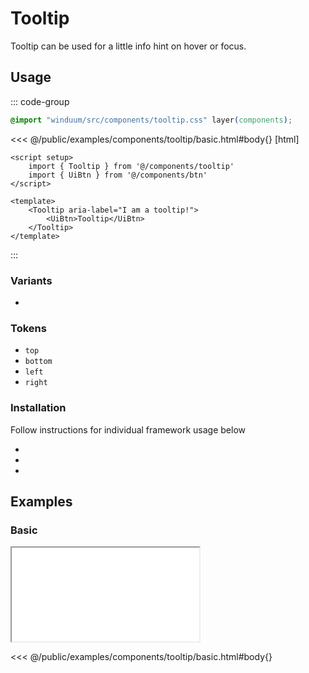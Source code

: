 # Tooltip
Tooltip can be used for a little info hint on hover or focus.

<ViewSourceGh href="https://github.com/winduum/winduum/blob/main/src/components/tooltip" />

## Usage

::: code-group
```css
@import "winduum/src/components/tooltip.css" layer(components);
```
<<< @/public/examples/components/tooltip/basic.html#body{} [html]
```vue
<script setup>
    import { Tooltip } from '@/components/tooltip'
    import { UiBtn } from '@/components/btn'
</script>

<template>
    <Tooltip aria-label="I am a tooltip!">
        <UiBtn>Tooltip</UiBtn>
    </Tooltip>
</template>
```
:::

### Variants
* <LinkGh name="default" path="components/tooltip" />

### Tokens
* `top`
* `bottom`
* `left`
* `right`

### Installation
Follow instructions for individual framework usage below

* <LinkGh name="winduum" url="https://github.com/winduum/winduum/blob/main/src/components/tooltip" />
* <LinkGh name="winduum-vue" url="https://github.com/winduum/winduum-vue/blob/main/src/components/tooltip" />
* <LinkGh name="winduum-react" url="https://github.com/winduum/winduum-react/blob/main/src/components/tooltip" />

## Examples

### Basic

<iframe onload="this.style.visibility = 'visible';" src="/examples/components/tooltip/basic.html"></iframe>

<<< @/public/examples/components/tooltip/basic.html#body{}

